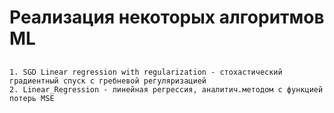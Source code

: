 # Реализация некоторых алгоритмов ML

## 
`1. SGD Linear regression with regularization - стохастический градиентный спуск с гребневой регуляризацией`  
`2. Linear_Regression - линейная регрессия, аналитич.методом с функцией потерь MSE`

